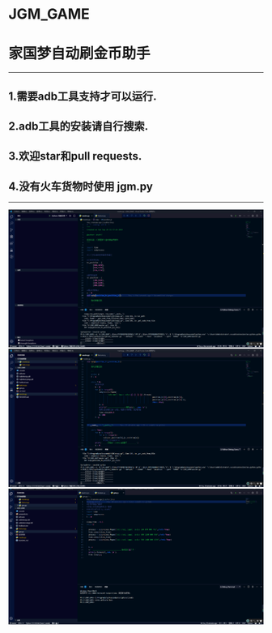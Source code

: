 # JGM_GAME


# 家国梦自动刷金币助手

------

## 1.需要adb工具支持才可以运行.

## 2.adb工具的安装请自行搜索.

## 3.欢迎star和pull requests.

## 4.没有火车货物时使用 jgm.py

------

![Snipaste_2019-10-01_14-31-29](./sereenshots/Snipaste_2019-10-01_14-31-29.png)
![Snipaste_2019-10-01_14-33-16](./sereenshots/Snipaste_2019-10-01_14-33-16.png)
![Snipaste_2019-10-01_14-47-17](./sereenshots/Snipaste_2019-10-01_14-47-17.png)
